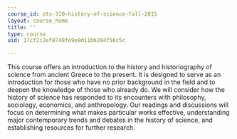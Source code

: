 ```yaml
---
course_id: sts-310-history-of-science-fall-2015
layout: course_home
title: ''
type: course
uid: 17cf2c2ef8748fe9e9d11b6204f56c5c

---
```

This course offers an introduction to the history and historiography of science from ancient Greece to the present. It is designed to serve as an introduction for those who have no prior background in the field and to deepen the knowledge of those who already do. We will consider how the history of science has responded to its encounters with philosophy, sociology, economics, and anthropology. Our readings and discussions will focus on determining what makes particular works effective, understanding major contemporary trends and debates in the history of science, and establishing resources for further research.
